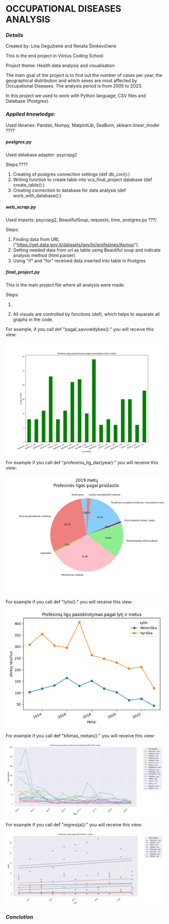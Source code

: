 
# **OCCUPATIONAL** DISEASES ANALYSIS

### _Details_

Created by: Lina Gegužienė and Renata Šimkevičienė

This is the end project in Vilnius Coding School

Project theme:  Health data analysis and visualisation

The main goal of the project is to find out the number of cases per year, the geographical distribution and which sexes are most affected by Occupational Diseases. The analysis period is from 2005 to 2023.

In this project we used to work with Python language, CSV files and Database (Postgres).
  

### _Applied knowledge:_

Used libraries: Pandas, Numpy, MatplotLib, SeaBorn, sklearn.linear_model ????

##### _postgres_.py

Used database adapter: psycopg2

Steps:????

1. Creating of postgres connection settings (def db_con():)
2. Writing function to create table into vcs_final_project database (def create_table():)
3. Creating connection to database for data analysis (def work_with_database():)

##### _web_scrap_.py

Used imports: psycopg2, BeautifulSoup, requests, time, postgres.py ???/

Steps:

1. Finding data from URL ("https://get.data.gov.lt/datasets/gov/hi/profesines/Asmuo").
2. Getting needed data from url as table using Beautiful soup and indicate analysis method (html.parser).
3. Using "if" and "for" received data inserted into table in Postgres

##### final_project.py

This is the main project file where all analysis were made.

Steps:

1. 

2. All visuals are controlled by functions (def), which helps to separate all graphs in the code.

For example, if you call def "pagal_savivaldybes():" you will receive this view:

![pagal_savivaldybes_2022.png](Pictures%2Fpagal_savivaldybes_2022.png)

For example if you call def "profesiniu_lig_daz(year):" you will receive this view:

![profesines_lig_pagal_priez.png](Pictures%2Fprofesines_lig_pagal_priez.png)

For example if you call def "lytis():" you will receive this view:

![lytis_linijinis.png](Pictures%2Flytis_linijinis.png)

For example if you call def "kitimas_metais():" you will receive this view:

![pokytis.png](Pictures%2Fpokytis.png)

For example if you call def "regresija():" you will receive this view:

![ regresija.png](Pictures%2F%20regresija.png)

### _Conclution_


